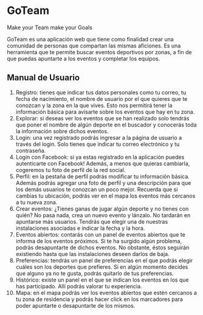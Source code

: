 # GoTeam

Make your Team make your Goals

GoTeam es una aplicación web que tiene como finalidad crear una
comunidad de personas que compartan las mismas aficiones. Es una
herramienta que te permite buscar eventos deportivos por zonas, a fin de que
puedas apuntarte a los eventos y completar los equipos.

## Manual de Usuario

1. Registro: tienes que indicar tus datos personales como tu correo, tu fecha
de nacimiento, el nombre de usuario por el que quieres que te conozcan
y la zona en la que vives. Esto nos permitirá tener la información básica
para avisarte sobre los eventos que hay en tu zona.
2. Explorar: si deseas ver los eventos que se han realizado solo tendrás que
poner el nombre de algún deporte en el buscador y conocerás toda la
información sobre dichos eventos.
3. Login: una vez registrado podrás ingresar a la página de usuario a través
del login. Solo tienes que indicar tu correo electrónico y tu contraseña.
4. Login con Facebook: si ya estas registrado en la aplicación puedes
autenticarte con Facebook! Además, a menos que quieras cambiarla,
cogeremos tu foto de perfil de la red social.
5. Perfil: en la pestaña de perfil podrás modificar tu información básica.
Además podrás agregar una foto de perfil y una descripción para que los
demás usuarios te conozcan un poco mejor. Recuerda que si cambias tu
ubicación, podrás ver en el mapa los eventos más cercanos a tu nueva
zona.
6. Crear eventos: ¿Tienes ganas de jugar algún deporte y no tienes con
quién? No pasa nada, crea un nuevo evento y lánzalo. No tardarán en
apuntarse más usuarios. Tendrás que elegir una de nuestras instalaciones
asociadas e indicar la fecha y la hora.
7. Eventos abiertos: contarás con un panel de eventos abiertos que te
informa de los eventos próximos. Si te ha surgido algún problema, podrás
desapuntarte de dichos eventos. No obstante, éstos seguirán existiendo
hasta que las instalaciones deseen darlos de baja.
8. Preferencias: tendrás un panel de preferencias en el que podrás elegir
cuáles son los deportes que prefieres. Si en algún momento decides que
alguno ya no te gusta, podrás quitarlo de tus preferencias.
9. Histórico: existe un panel en el que se indican los eventos en los que has
participado. Allí podrás valorar tu experiencia.
10. Mapa: en el mapa podrás ver los eventos abiertos que estén cercanos a
tu zona de residencia y podrás hacer click en los marcadores para poder
apuntarte o desapuntarte de los mismos.
